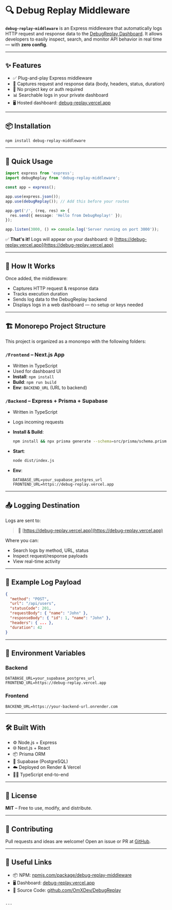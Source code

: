 

# 🔍 Debug Replay Middleware

**`debug-replay-middleware`** is an Express middleware that automatically logs HTTP request and response data to the [DebugReplay Dashboard](https://debug-replay.vercel.app). It allows developers to easily inspect, search, and monitor API behavior in real time — with **zero config**.

---

## ✨ Features

- ✅ Plug-and-play Express middleware
- 🔎 Captures request and response data (body, headers, status, duration)
- 🔐 No project key or auth required
- 📊 Searchable logs in your private dashboard
- 🖥️ Hosted dashboard: [debug-replay.vercel.app](https://debug-replay.vercel.app)

---

## 📦 Installation

```bash
npm install debug-replay-middleware
````

---

## 🧠 Quick Usage

```ts
import express from 'express';
import debugReplay from 'debug-replay-middleware';

const app = express();

app.use(express.json());
app.use(debugReplay()); // Add this before your routes

app.get('/', (req, res) => {
  res.send({ message: 'Hello from DebugReplay!' });
});

app.listen(3000, () => console.log('Server running on port 3000'));
```

✅ **That's it!** Logs will appear on your dashboard:
🌐 [https://debug-replay.vercel.app](https://debug-replay.vercel.app)

---

## 🧩 How It Works

Once added, the middleware:

* Captures HTTP request & response data
* Tracks execution duration
* Sends log data to the DebugReplay backend
* Displays logs in a web dashboard — no setup or keys needed

---

## 🏗️ Monorepo Project Structure

This project is organized as a monorepo with the following folders:

### `/Frontend` – Next.js App

* Written in TypeScript
* Used for dashboard UI
* **Install**: `npm install`
* **Build**: `npm run build`
* **Env**: `BACKEND_URL` (URL to backend)

### `/Backend` – Express + Prisma + Supabase

* Written in TypeScript

* Logs incoming requests

* **Install & Build**:

  ```bash
  npm install && npx prisma generate --schema=src/prisma/schema.prisma && npx tsc
  ```

* **Start**:

  ```bash
  node dist/index.js
  ```

* **Env**:

  ```env
  DATABASE_URL=your_supabase_postgres_url
  FRONTEND_URL=https://debug-replay.vercel.app
  ```

---

## 📤 Logging Destination

Logs are sent to:

> 🔗 [https://debug-replay.vercel.app](https://debug-replay.vercel.app)

Where you can:

* Search logs by method, URL, status
* Inspect request/response payloads
* View real-time activity

---

## 🧪 Example Log Payload

```json
{
  "method": "POST",
  "url": "/api/users",
  "statusCode": 201,
  "requestBody": { "name": "John" },
  "responseBody": { "id": 1, "name": "John" },
  "headers": { ... },
  "duration": 42
}
```

---

## 🔐 Environment Variables

### Backend

```env
DATABASE_URL=your_supabase_postgres_url
FRONTEND_URL=https://debug-replay.vercel.app
```

### Frontend

```env
BACKEND_URL=https://your-backend-url.onrender.com
```

---

## 🛠 Built With

* ⚙️ Node.js + Express
* 🌐 Next.js + React
* 📦 Prisma ORM
* 🧱 Supabase (PostgreSQL)
* ☁️ Deployed on Render & Vercel
* 🧑‍💻 TypeScript end-to-end

---

## 📜 License

**MIT** – Free to use, modify, and distribute.

---

## 🤝 Contributing

Pull requests and ideas are welcome!
Open an issue or PR at [GitHub](https://github.com/OmXDev/DebugReplay).

---

## 🔗 Useful Links

* 📦 NPM: [npmjs.com/package/debug-replay-middleware](https://www.npmjs.com/package/debug-replay-middleware)
* 🖥️ Dashboard: [debug-replay.vercel.app](https://debug-replay.vercel.app)
* 📁 Source Code: [github.com/OmXDev/DebugReplay](https://github.com/OmXDev/DebugReplay)

```

---
